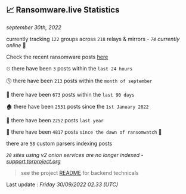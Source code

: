 
## 📈 Ransomware.live Statistics
_september 30th, 2022_

currently tracking `122` groups across `218` relays & mirrors - _`74` currently online_ 📡

Check the recent ransomware posts [here](https://www.ransomware.live/#/recentposts)


⏲ there have been `3` posts within the `last 24 hours`

🕓 there have been `213` posts within the `month of september`

📅 there have been `673` posts within the `last 90 days`

🏚 there have been `2531` posts since the `1st January 2022`

🚀 there have been `2252` posts `last year`

🦕 there have been `4817` posts `since the dawn of ransomwatch` 🐣

there are `58` custom parsers indexing posts

_`20` sites using v2 onion services are no longer indexed - [support.torproject.org](https://support.torproject.org/onionservices/v2-deprecation/)_

> see the project [README](https://github.com/jmousqueton/ransomwatch#readme) for backend technicals



Last update : _Friday 30/09/2022 02.33 (UTC)_

